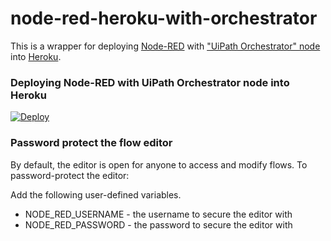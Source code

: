 # node-red-heroku-with-orchestrator

This is a wrapper for deploying [Node-RED](http://nodered.org) with ["UiPath Orchestrator" node](https://www.npmjs.com/package/@uipath/node-red-contrib-uipath-orchestrator) into [Heroku](https://www.heroku.com).

### Deploying Node-RED with UiPath Orchestrator node into Heroku

[![Deploy](https://www.herokucdn.com/deploy/button.png)](https://heroku.com/deploy?template=https://github.com/andumorie/node-red-heroku-with-orchestrator)

### Password protect the flow editor

By default, the editor is open for anyone to access and modify flows. To password-protect the editor:

Add the following user-defined variables.

* NODE_RED_USERNAME - the username to secure the editor with
* NODE_RED_PASSWORD - the password to secure the editor with
